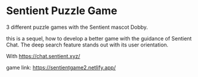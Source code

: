 # Sentient Puzzle Game

3 different puzzle games with the Sentient mascot Dobby.

this is a sequel, how to develop a better game with the guidance of Sentient Chat. The deep search feature stands out with its user orientation.

With https://chat.sentient.xyz/

game link: https://sentientgame2.netlify.app/
